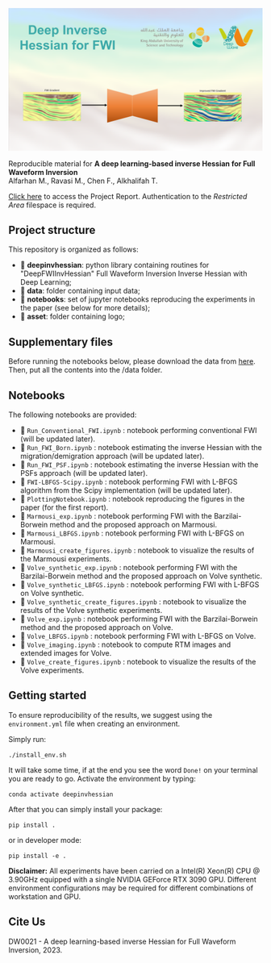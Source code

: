 ![LOGO](asset/logo.png)

Reproducible material for **A deep learning-based inverse Hessian for Full Waveform Inversion** <br> 
Alfarhan M., Ravasi M., Chen F., Alkhalifah  T.

[Click here](https://kaust.sharepoint.com/:f:/r/sites/M365_Deepwave_Documents/Shared%20Documents/Restricted%20Area/DW0021?csf=1&web=1&e=s7llFZ) to access the Project Report. Authentication to the _Restricted Area_ filespace is required.

## Project structure
This repository is organized as follows:

* :open_file_folder: **deepinvhessian**: python library containing routines for "DeepFWIInvHessian" Full Waveform Inversion Inverse Hessian with Deep Learning;
* :open_file_folder: **data**: folder containing input data;
* :open_file_folder: **notebooks**: set of jupyter notebooks reproducing the experiments in the paper (see below for more details);
* :open_file_folder: **asset**: folder containing logo;

## Supplementary files
Before running the notebooks below, please download the data from [here](https://kaust.sharepoint.com/:f:/r/sites/M365_Deepwave_Documents/Shared%20Documents/Restricted%20Area/DW0021?csf=1&web=1&e=s7llFZ). Then, put all the contents into the /data folder.

## Notebooks
The following notebooks are provided:

- :orange_book: ``Run_Conventional_FWI.ipynb`` : notebook performing conventional FWI (will be updated later).
- :orange_book: ``Run_FWI_Born.ipynb`` : notebook estimating the inverse Hessian with the migration/demigration approach (will be updated later).
- :orange_book: ``Run_FWI_PSF.ipynb`` : notebook estimating the inverse Hessian with the PSFs approach (will be updated later).
- :orange_book: ``FWI-LBFGS-Scipy.ipynb`` : notebook performing FWI with L-BFGS algorithm from the Scipy implementation (will be updated later).
- :orange_book: ``PlottingNotebook.ipynb`` : notebook reproducing the figures in the paper (for the first report).
- :orange_book: ``Marmousi_exp.ipynb`` : notebook performing FWI with the Barzilai-Borwein method and the proposed approach on Marmousi.
- :orange_book: ``Marmousi_LBFGS.ipynb`` : notebook performing FWI with L-BFGS on Marmousi.
- :orange_book: ``Marmousi_create_figures.ipynb`` : notebook to visualize the results of the Marmousi experiments.
- :orange_book: ``Volve_synthetic_exp.ipynb`` : notebook performing FWI with the Barzilai-Borwein method and the proposed approach on Volve synthetic.
- :orange_book: ``Volve_synthetic_LBFGS.ipynb`` : notebook performing FWI with L-BFGS on Volve synthetic.
- :orange_book: ``Volve_synthetic_create_figures.ipynb`` : notebook to visualize the results of the Volve synthetic experiments.
- :orange_book: ``Volve_exp.ipynb`` : notebook performing FWI with the Barzilai-Borwein method and the proposed approach on Volve.
- :orange_book: ``Volve_LBFGS.ipynb`` : notebook performing FWI with L-BFGS on Volve.
- :orange_book: ``Volve_imaging.ipynb`` : notebook to compute RTM images and extended images for Volve.
- :orange_book: ``Volve_create_figures.ipynb`` : notebook to visualize the results of the Volve experiments.

## Getting started
To ensure reproducibility of the results, we suggest using the `environment.yml` file when creating an environment.

Simply run:
```
./install_env.sh
```
It will take some time, if at the end you see the word `Done!` on your terminal you are ready to go. Activate the environment by typing:
```
conda activate deepinvhessian
```

After that you can simply install your package:
```
pip install .
```
or in developer mode:
```
pip install -e .
```



**Disclaimer:** All experiments have been carried on a Intel(R) Xeon(R) CPU @ 3.90GHz equipped with a single NVIDIA GEForce RTX 3090 GPU. Different environment 
configurations may be required for different combinations of workstation and GPU.

## Cite Us
DW0021 - A deep learning-based inverse Hessian for Full Waveform Inversion, 2023.
